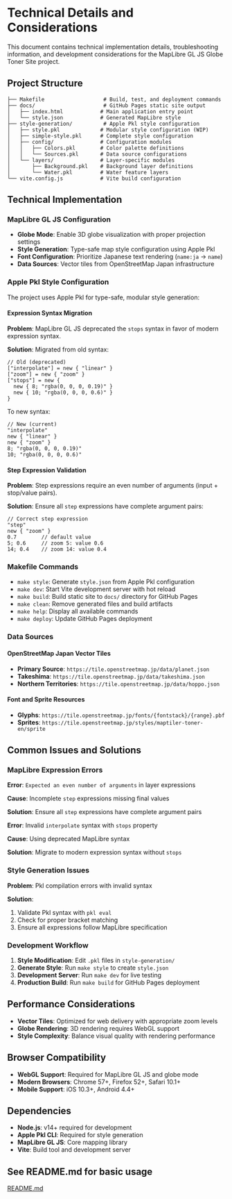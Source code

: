# Technical Details and Considerations

This document contains technical implementation details, troubleshooting information, and development considerations for the MapLibre GL JS Globe Toner Site project.

## Project Structure

```text
├── Makefile                   # Build, test, and deployment commands
├── docs/                      # GitHub Pages static site output
│   ├── index.html            # Main application entry point
│   └── style.json            # Generated MapLibre style
├── style-generation/          # Apple Pkl style configuration
│   ├── style.pkl             # Modular style configuration (WIP)
│   ├── simple-style.pkl      # Complete style configuration
│   ├── config/               # Configuration modules
│   │   ├── Colors.pkl        # Color palette definitions
│   │   └── Sources.pkl       # Data source configurations
│   └── layers/               # Layer-specific modules
│       ├── Background.pkl    # Background layer definitions
│       └── Water.pkl         # Water feature layers
└── vite.config.js            # Vite build configuration
```

## Technical Implementation

### MapLibre GL JS Configuration

- **Globe Mode**: Enable 3D globe visualization with proper projection settings
- **Style Generation**: Type-safe map style configuration using Apple Pkl
- **Font Configuration**: Prioritize Japanese text rendering (`name:ja` → `name`)
- **Data Sources**: Vector tiles from OpenStreetMap Japan infrastructure

### Apple Pkl Style Configuration

The project uses Apple Pkl for type-safe, modular style generation:

#### Expression Syntax Migration

**Problem**: MapLibre GL JS deprecated the `stops` syntax in favor of modern expression syntax.

**Solution**: Migrated from old syntax:

```pkl
// Old (deprecated)
["interpolate"] = new { "linear" }
["zoom"] = new { "zoom" }
["stops"] = new {
  new { 8; "rgba(0, 0, 0, 0.19)" }
  new { 10; "rgba(0, 0, 0, 0.6)" }
}
```

To new syntax:

```pkl
// New (current)
"interpolate"
new { "linear" }
new { "zoom" }
8; "rgba(0, 0, 0, 0.19)"
10; "rgba(0, 0, 0, 0.6)"
```

#### Step Expression Validation

**Problem**: Step expressions require an even number of arguments (input + stop/value pairs).

**Solution**: Ensure all `step` expressions have complete argument pairs:

```pkl
// Correct step expression
"step"
new { "zoom" }
0.7        // default value
5; 0.6     // zoom 5: value 0.6
14; 0.4    // zoom 14: value 0.4
```

### Makefile Commands

- `make style`: Generate `style.json` from Apple Pkl configuration
- `make dev`: Start Vite development server with hot reload
- `make build`: Build static site to `docs/` directory for GitHub Pages
- `make clean`: Remove generated files and build artifacts
- `make help`: Display all available commands
- `make deploy`: Update GitHub Pages deployment

### Data Sources

#### OpenStreetMap Japan Vector Tiles

- **Primary Source**: `https://tile.openstreetmap.jp/data/planet.json`
- **Takeshima**: `https://tile.openstreetmap.jp/data/takeshima.json`
- **Northern Territories**: `https://tile.openstreetmap.jp/data/hoppo.json`

#### Font and Sprite Resources

- **Glyphs**: `https://tile.openstreetmap.jp/fonts/{fontstack}/{range}.pbf`
- **Sprites**: `https://tile.openstreetmap.jp/styles/maptiler-toner-en/sprite`

## Common Issues and Solutions

### MapLibre Expression Errors

**Error**: `Expected an even number of arguments` in layer expressions

**Cause**: Incomplete `step` expressions missing final values

**Solution**: Ensure all `step` expressions have complete argument pairs

**Error**: Invalid `interpolate` syntax with `stops` property

**Cause**: Using deprecated MapLibre syntax

**Solution**: Migrate to modern expression syntax without `stops`

### Style Generation Issues

**Problem**: Pkl compilation errors with invalid syntax

**Solution**:

1. Validate Pkl syntax with `pkl eval`
2. Check for proper bracket matching
3. Ensure all expressions follow MapLibre specification

### Development Workflow

1. **Style Modification**: Edit `.pkl` files in `style-generation/`
2. **Generate Style**: Run `make style` to create `style.json`
3. **Development Server**: Run `make dev` for live testing
4. **Production Build**: Run `make build` for GitHub Pages deployment

## Performance Considerations

- **Vector Tiles**: Optimized for web delivery with appropriate zoom levels
- **Globe Rendering**: 3D rendering requires WebGL support
- **Style Complexity**: Balance visual quality with rendering performance

## Browser Compatibility

- **WebGL Support**: Required for MapLibre GL JS and globe mode
- **Modern Browsers**: Chrome 57+, Firefox 52+, Safari 10.1+
- **Mobile Support**: iOS 10.3+, Android 4.4+

## Dependencies

- **Node.js**: v14+ required for development
- **Apple Pkl CLI**: Required for style generation
- **MapLibre GL JS**: Core mapping library
- **Vite**: Build tool and development server

## See README.md for basic usage

[README.md](./README.md)
